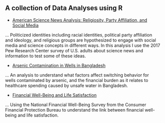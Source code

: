 ## A collection of Data Analyses using R 
 
- [American Science News Analysis: Religiosity, Party Affiliation, and Social Media](https://lama-ahmad.github.io/DataAnalysis-R/sciencenews.html)

 ... Politicized identities including racial identities, political party affiliation and ideology, and religious groups are hypothesized to engage with social media and science concepts in different ways. In this analysis I use the 2017 Pew Research Center survey of U.S. adults about science news and information to test some of these ideas. 

- [Arsenic Contamination in Wells in Bangladesh](https://lama-ahmad.github.io/DataAnalysis-R/arsenicinwells.html)

 ... An analysis to understand what factors affect switching behavior for wells contaminated by arsenic, and the financial burden as it relates to healthcare spending caused by unsafe water in Bangladesh. 

- [Financial Well-Being and Life Satisfaction](https://lama-ahmad.github.io/DataAnalysis-R/financialwellbeing.html)

 ... Using the National Financial Well-Being Survey from the Consumer Financial Protection Bureau to understand the link between financial well-being and life satisfaction. 
